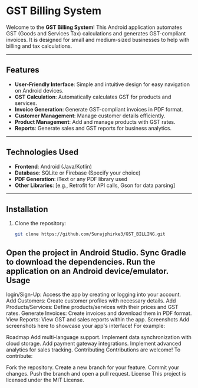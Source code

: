 # GST Billing System

Welcome to the **GST Billing System**! This Android application automates GST (Goods and Services Tax) calculations and generates GST-compliant invoices. It is designed for small and medium-sized businesses to help with billing and tax calculations.

---

## Features

- **User-Friendly Interface**: Simple and intuitive design for easy navigation on Android devices.
- **GST Calculation**: Automatically calculates GST for products and services.
- **Invoice Generation**: Generate GST-compliant invoices in PDF format.
- **Customer Management**: Manage customer details efficiently.
- **Product Management**: Add and manage products with GST rates.
- **Reports**: Generate sales and GST reports for business analytics.

---

## Technologies Used

- **Frontend**: Android (Java/Kotlin)
- **Database**: SQLite or Firebase (Specify your choice)
- **PDF Generation**: iText or any PDF library used
- **Other Libraries**: [e.g., Retrofit for API calls, Gson for data parsing]

---

## Installation

1. Clone the repository:
   ```bash
   git clone https://github.com/Surajphirke3/GST_BILLING.git
Open the project in Android Studio.
Sync Gradle to download the dependencies.
Run the application on an Android device/emulator.
Usage
---
login/Sign-Up: Access the app by creating or logging into your account.
Add Customers: Create customer profiles with necessary details.
Add Products/Services: Define products/services with their prices and GST rates.
Generate Invoices: Create invoices and download them in PDF format.
View Reports: View GST and sales reports within the app.
Screenshots
Add screenshots here to showcase your app's interface! For example:


Roadmap
 Add multi-language support.
 Implement data synchronization with cloud storage.
 Add payment gateway integrations.
 Implement advanced analytics for sales tracking.
Contributing
Contributions are welcome! To contribute:

Fork the repository.
Create a new branch for your feature.
Commit your changes.
Push the branch and open a pull request.
License
This project is licensed under the MIT License.


